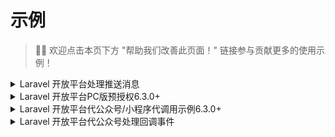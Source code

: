 # 示例

> 👏🏻 欢迎点击本页下方 "帮助我们改善此页面！" 链接参与贡献更多的使用示例！

<details>
  <summary>Laravel 开放平台处理推送消息</summary>

> 注意：对应路由需要关闭 csrf 验证。

假设你的开放平台第三方平台设置的授权事件接收 URL 为: https://easywechat.com/open-platform （其他事件推送同样会推送到这个 URL）

```php
// routes/web.php
Route::post('open-platform', function () {
    // $app 为你实例化的开放平台对象，此处省略实例化步骤
    return $app->server->serve(); // Done!
});

// 处理授权事件
Route::post('open-platform', function () {
    $server = $app->getServer();

    // 处理授权成功事件，其他事件同理
    $server->handleAuthorized(function ($message) {
        // $message 为微信推送的通知内容，不同事件不同内容，详看微信官方文档
        // 获取授权公众号 AppId： $message['AuthorizerAppid']
        // 获取 AuthCode：$message['AuthorizationCode']
        // 然后进行业务处理，如存数据库等...
    });

    return $server->serve();
});
```

</details>

<details>
  <summary>Laravel 开放平台PC版预授权<version-tag>6.3.0+</version-tag></summary>

官方文档： https://developers.weixin.qq.com/doc/oplatform/Third-party_Platforms/2.0/api/Before_Develop/Authorization_Process_Technical_Description.html

用例：

```php
// routes/web.php

// 授权落地页
Route::any('open-platform/auth', function(){
        $auth_code = request()->get('auth_code');
        // 完成授权写入数据库的逻辑省略。。。
})->name('open_platform.auth');

// 授权跳转页
Route::any('open-platform/preauth', function(){
      // $app 为你实例化的开放平台对象，此处省略实例化步骤
      $options=[
            //1 表示手机端仅展示公众号；2 表示仅展示小程序，3 表示公众号和小程序都展示。如果为未指定，则默认小程序和公众号都展示。
            // 'auth_type' => '',

            // 指定的权限集id列表，如果不指定，则默认拉取当前第三方账号已经全网发布的权限集列表。
            // 'category_id_list' => '',
      ];

      $url = $app->createPreAuthorizationUrl(route('open_platform.auth'), $options);

      return response("<script>window.location.href='$url';</script>")->header('Content-Type', 'text/html');
});
```

</details>

<details>
  <summary>Laravel 开放平台代公众号/小程序代调用示例<version-tag>6.3.0+</version-tag></summary>

路由配置：

```php
// routes/web.php
// 例如：https://yourdomain.com/open-platform/miniapp/get-phone-number/wx123212312313abc

Route::any('open-platform/miniapp/get-phone-number/{appid}', 'OpenPlatformController@getPhoneNumber');
Route::any('open-platform/officialAccount/get-user-list/{appid}', 'OpenPlatformController@getUsers');
```

对应控制器：`app/Http/Controllers/OpenPlatformController`：

```php
use App\Http\Controllers\Controller;

class OpenPlatformController extends Controller
{
    public function mini(string $appid): \EasyWeChat\MiniApp\Application
    {
        $refreshToken = '授权后在缓存或数据库获取';

        // $app 为你实例化的开放平台对象，此处省略实例化步骤
        return $app->getMiniAppWithRefreshToken($appid, $refreshToken);
    }

    public function officialAccount(string $appid): \EasyWeChat\OfficialAccount\Application
    {
        $refreshToken = '授权后在缓存或数据库获取';

        // $app 为你实例化的开放平台对象，此处省略实例化步骤
        return $app->getOfficialAccountWithRefreshToken($appid, $refreshToken);
    }

    public function getUsers(string $appid)
    {
        return $this->officialAccount($appid)
                    ->getClient()
                    ->get('cgi-bin/users/list')
                    ->toArray();
    }

    public function getPhoneNumber(string $appid)
    {
        $data = [
          'code' => (string) request()->get('code'),
        ];

        return $this->mini($appid)
                    ->getClient()
                    ->postJson('wxa/business/getuserphonenumber', $data)
                    ->toArray();
    }
}
```

</details>

<details>
  <summary>Laravel 开放平台代公众号处理回调事件</summary>

```php
// 代公众号处理回调事件
Route::any('callback/{appid}', function ($appId) {
    // $app 为你实例化的开放平台对象，此处省略实例化步骤
    // $refreshToken 为授权后你缓存或数据库中的 authorizer_refresh_token，此处省略获取步骤

    $refreshToken = '你已缓存或数据库中的 authorizer_refresh_token';

    $server = $app->getOfficialAccountWithRefreshToken($appId, $refreshToken)->getServer();

    $server->addMessageListener('text', function ($message) {
        return sprintf("你对 overtrue 说：“%s”", $message->Content);
    });

    return $server->serve();
});
```

</details>

<!--
<details>
    <summary>标题</summary>
内容
</details>
-->
